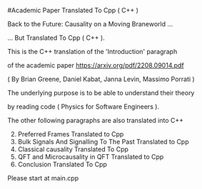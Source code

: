#Academic Paper Translated To Cpp ( C++ )

Back to the Future: Causality on a Moving Braneworld ...

... But Translated To Cpp ( C++ ).

This is the C++ translation of the 'Introduction' paragraph

of the academic paper https://arxiv.org/pdf/2208.09014.pdf

( By Brian Greene, Daniel Kabat, Janna Levin, Massimo Porrati )

The underlying purpose is to be able to understand their theory 

by reading code ( Physics for Software Engineers ).

The other following paragraphs are also translated into C++ 

2. Preferred Frames Translated to Cpp
3. Bulk Signals And Signalling To The Past Translated to Cpp
4. Classical causality Translated To Cpp
5. QFT and Microcausality in QFT Translated to Cpp
6. Conclusion Translated To Cpp

Please start at main.cpp
